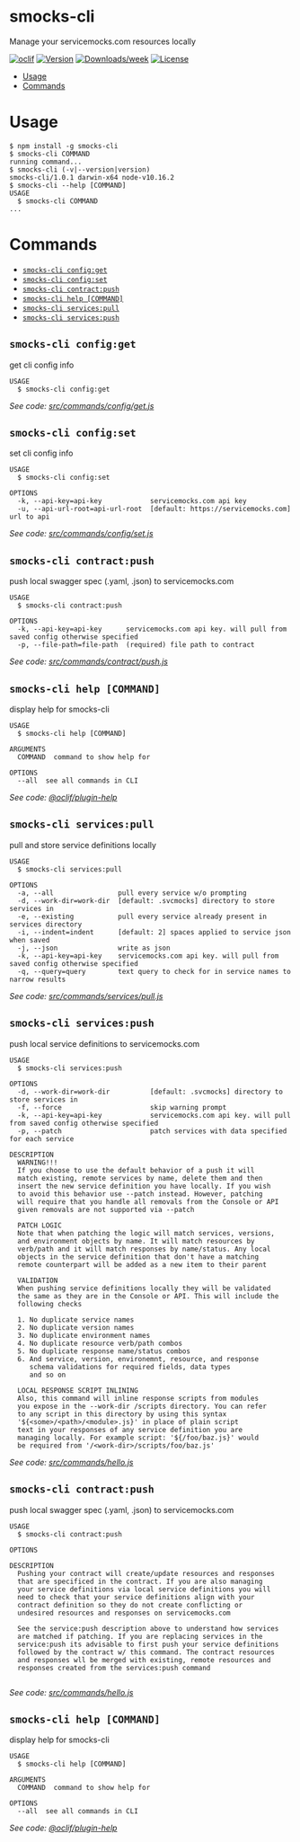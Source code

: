 smocks-cli
========

Manage your servicemocks.com resources locally

[![oclif](https://img.shields.io/badge/cli-oclif-brightgreen.svg)](https://oclif.io)
[![Version](https://img.shields.io/npm/v/smocks-cli.svg)](https://npmjs.org/package/smocks-cli)
[![Downloads/week](https://img.shields.io/npm/dw/smocks-cli.svg)](https://npmjs.org/package/smocks-cli)
[![License](https://img.shields.io/npm/l/smocks-cli.svg)](https://github.com/https://github.com/servicemocks/smocks-cli/blob/master/package.json)

<!-- toc -->
* [Usage](#usage)
* [Commands](#commands)
<!-- tocstop -->
# Usage
<!-- usage -->
```sh-session
$ npm install -g smocks-cli
$ smocks-cli COMMAND
running command...
$ smocks-cli (-v|--version|version)
smocks-cli/1.0.1 darwin-x64 node-v10.16.2
$ smocks-cli --help [COMMAND]
USAGE
  $ smocks-cli COMMAND
...
```
<!-- usagestop -->
# Commands
<!-- commands -->
* [`smocks-cli config:get`](#smocks-cli-configget)
* [`smocks-cli config:set`](#smocks-cli-configset)
* [`smocks-cli contract:push`](#smocks-cli-contractpush)
* [`smocks-cli help [COMMAND]`](#smocks-cli-help-command)
* [`smocks-cli services:pull`](#smocks-cli-servicespull)
* [`smocks-cli services:push`](#smocks-cli-servicespush)

## `smocks-cli config:get`

get cli config info

```
USAGE
  $ smocks-cli config:get
```

_See code: [src/commands/config/get.js](https://github.com/servicemocks/smocks-cli/blob/v1.0.1/src/commands/config/get.js)_

## `smocks-cli config:set`

set cli config info

```
USAGE
  $ smocks-cli config:set

OPTIONS
  -k, --api-key=api-key            servicemocks.com api key
  -u, --api-url-root=api-url-root  [default: https://servicemocks.com] url to api
```

_See code: [src/commands/config/set.js](https://github.com/servicemocks/smocks-cli/blob/v1.0.1/src/commands/config/set.js)_

## `smocks-cli contract:push`

push local swagger spec (.yaml, .json) to servicemocks.com

```
USAGE
  $ smocks-cli contract:push

OPTIONS
  -k, --api-key=api-key      servicemocks.com api key. will pull from saved config otherwise specified
  -p, --file-path=file-path  (required) file path to contract
```

_See code: [src/commands/contract/push.js](https://github.com/servicemocks/smocks-cli/blob/v1.0.1/src/commands/contract/push.js)_

## `smocks-cli help [COMMAND]`

display help for smocks-cli

```
USAGE
  $ smocks-cli help [COMMAND]

ARGUMENTS
  COMMAND  command to show help for

OPTIONS
  --all  see all commands in CLI
```

_See code: [@oclif/plugin-help](https://github.com/oclif/plugin-help/blob/v2.2.1/src/commands/help.ts)_

## `smocks-cli services:pull`

pull and store service definitions locally

```
USAGE
  $ smocks-cli services:pull

OPTIONS
  -a, --all                pull every service w/o prompting
  -d, --work-dir=work-dir  [default: .svcmocks] directory to store services in
  -e, --existing           pull every service already present in services directory
  -i, --indent=indent      [default: 2] spaces applied to service json when saved
  -j, --json               write as json
  -k, --api-key=api-key    servicemocks.com api key. will pull from saved config otherwise specified
  -q, --query=query        text query to check for in service names to narrow results
```

_See code: [src/commands/services/pull.js](https://github.com/servicemocks/smocks-cli/blob/v1.0.1/src/commands/services/pull.js)_

## `smocks-cli services:push`

push local service definitions to servicemocks.com

```
USAGE
  $ smocks-cli services:push

OPTIONS
  -d, --work-dir=work-dir          [default: .svcmocks] directory to store services in
  -f, --force                      skip warning prompt
  -k, --api-key=api-key            servicemocks.com api key. will pull from saved config otherwise specified
  -p, --patch                      patch services with data specified for each service

DESCRIPTION
  WARNING!!!
  If you choose to use the default behavior of a push it will
  match existing, remote services by name, delete them and then
  insert the new service definition you have locally. If you wish
  to avoid this behavior use --patch instead. However, patching
  will require that you handle all removals from the Console or API
  given removals are not supported via --patch 

  PATCH LOGIC
  Note that when patching the logic will match services, versions, 
  and environment objects by name. It will match resources by  
  verb/path and it will match responses by name/status. Any local
  objects in the service definition that don't have a matching 
  remote counterpart will be added as a new item to their parent

  VALIDATION
  When pushing service definitions locally they will be validated 
  the same as they are in the Console or API. This will include the 
  following checks

  1. No duplicate service names  
  2. No duplicate version names 
  3. No duplicate environment names
  4. No duplicate resource verb/path combos
  5. No duplicate response name/status combos
  6. And service, version, environemnt, resource, and response
     schema validations for required fields, data types
     and so on
  
  LOCAL RESPONSE SCRIPT INLINING
  Also, this command will inline response scripts from modules 
  you expose in the --work-dir /scripts directory. You can refer
  to any script in this directory by using this syntax
  '${<some>/<path>/<module>.js}' in place of plain script
  text in your responses of any service definition you are 
  managing locally. For example script: '${/foo/baz.js}' would
  be required from '/<work-dir>/scripts/foo/baz.js'

```

_See code: [src/commands/hello.js](https://github.com/servicemocks/smocks-cli/blob/src/commands/services/push.js)_

## `smocks-cli contract:push`

push local swagger spec (.yaml, .json) to servicemocks.com

```
USAGE
  $ smocks-cli contract:push

OPTIONS

DESCRIPTION
  Pushing your contract will create/update resources and responses
  that are specificed in the contract. If you are also managing
  your service definitions via local service definitions you will
  need to check that your service definitions align with your 
  contract definition so they do not create conflicting or 
  undesired resources and responses on servicemocks.com

  See the service:push description above to understand how services
  are matched if patching. If you are replacing services in the
  service:push its advisable to first push your service definitions
  followed by the contract w/ this command. The contract resources
  and responses wll be merged with existing, remote resources and
  responses created from the services:push command 
  
```

_See code: [src/commands/hello.js](https://github.com/servicemocks/smocks-cli/blob/src/commands/contract/push.js)_


## `smocks-cli help [COMMAND]`

display help for smocks-cli

```
USAGE
  $ smocks-cli help [COMMAND]

ARGUMENTS
  COMMAND  command to show help for

OPTIONS
  --all  see all commands in CLI
```

_See code: [@oclif/plugin-help](https://github.com/oclif/plugin-help/blob/v2.2.1/src/commands/help.ts)_
<!-- commandsstop -->
